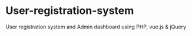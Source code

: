 # User-registration-system
User registration system and Admin dashboard using PHP, vue.js &amp; jQuery

